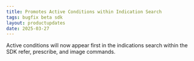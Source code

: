 ```yaml
---
title: Promotes Active Conditions within Indication Search
tags: bugfix beta sdk
layout: productupdates
date: 2025-03-27
---
```

Active conditions will now appear first in the indications search within the SDK refer, prescribe, and image commands. 
